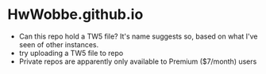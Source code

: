 # HwWobbe.github.io
* Can this repo hold a TW5 file?  It's name suggests so, based on what I've seen of other instances.
* try uploading a TW5 file to repo
* Private repos are apparently only available to Premium ($7/month) users 
